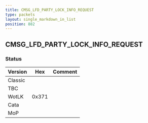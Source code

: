 ```yaml
---
title: CMSG_LFD_PARTY_LOCK_INFO_REQUEST
type: packets
layout: single_markdown_in_list
position: 882
---
```


## CMSG_LFD_PARTY_LOCK_INFO_REQUEST

### Status

Version    | Hex        | Comment
---------- | ---------- | ---------- 
Classic    |            |
TBC        |            |
WotLK      | 0x371      |
Cata       |            |
MoP        |            |